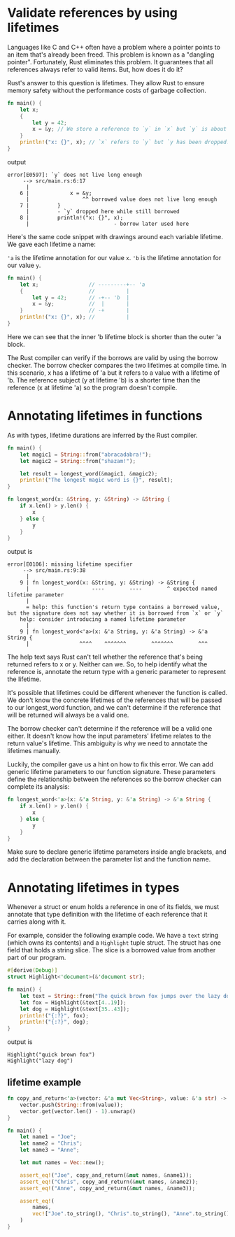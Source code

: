 # Validate references by using lifetimes

Languages like C and C++ often have a problem where a pointer points to an item that's already been freed. This problem is known as a "dangling pointer". Fortunately, Rust eliminates this problem. It guarantees that all references always refer to valid items. But, how does it do it?

Rust's answer to this question is lifetimes. They allow Rust to ensure memory safety without the performance costs of garbage collection.

```rs
fn main() {
    let x;
    {
        let y = 42;
        x = &y; // We store a reference to `y` in `x` but `y` is about to be dropped.
    }
    println!("x: {}", x); // `x` refers to `y` but `y has been dropped!
}
```

output

```console
error[E0597]: `y` does not live long enough
     --> src/main.rs:6:17
      |
    6 |             x = &y;
      |                 ^^ borrowed value does not live long enough
    7 |         }
      |         - `y` dropped here while still borrowed
    8 |         println!("x: {}", x);
      |                           - borrow later used here
```

Here's the same code snippet with drawings around each variable lifetime. We gave each lifetime a name:

`'a` is the lifetime annotation for our value `x`.
`'b` is the lifetime annotation for our value `y`.

```rs
fn main() {
    let x;                // ---------+-- 'a
    {                     //          |
        let y = 42;       // -+-- 'b  |
        x = &y;           //  |       |
    }                     // -+       |
    println!("x: {}", x); //          |
}
```

Here we can see that the inner 'b lifetime block is shorter than the outer 'a block.

The Rust compiler can verify if the borrows are valid by using the borrow checker. The borrow checker compares the two lifetimes at compile time. In this scenario, x has a lifetime of 'a but it refers to a value with a lifetime of 'b. The reference subject (y at lifetime 'b) is a shorter time than the reference (x at lifetime 'a) so the program doesn't compile.

# Annotating lifetimes in functions
As with types, lifetime durations are inferred by the Rust compiler.

```rs
fn main() {
    let magic1 = String::from("abracadabra!");
    let magic2 = String::from("shazam!");

    let result = longest_word(&magic1, &magic2);
    println!("The longest magic word is {}", result);
}

fn longest_word(x: &String, y: &String) -> &String {
    if x.len() > y.len() {
        x
    } else {
        y
    }
}
```

output is

```console
error[E0106]: missing lifetime specifier
     --> src/main.rs:9:38
      |
    9 | fn longest_word(x: &String, y: &String) -> &String {
      |                    ----        ----        ^ expected named lifetime parameter
      |
      = help: this function's return type contains a borrowed value, but the signature does not say whether it is borrowed from `x` or `y`
    help: consider introducing a named lifetime parameter
      |
    9 | fn longest_word<'a>(x: &'a String, y: &'a String) -> &'a String {
      |                ^^^^    ^^^^^^^        ^^^^^^^        ^^^
```

The help text says Rust can't tell whether the reference that's being returned refers to x or y. Neither can we. So, to help identify what the reference is, annotate the return type with a generic parameter to represent the lifetime.

It's possible that lifetimes could be different whenever the function is called. We don't know the concrete lifetimes of the references that will be passed to our longest_word function, and we can't determine if the reference that will be returned will always be a valid one.

The borrow checker can't determine if the reference will be a valid one either. It doesn't know how the input parameters' lifetime relates to the return value's lifetime. This ambiguity is why we need to annotate the lifetimes manually.

Luckily, the compiler gave us a hint on how to fix this error. We can add generic lifetime parameters to our function signature. These parameters define the relationship between the references so the borrow checker can complete its analysis:

```rs
fn longest_word<'a>(x: &'a String, y: &'a String) -> &'a String {
    if x.len() > y.len() {
        x
    } else {
        y
    }
}
```

Make sure to declare generic lifetime parameters inside angle brackets, and add the declaration between the parameter list and the function name.

# Annotating lifetimes in types

Whenever a struct or enum holds a reference in one of its fields, we must annotate that type definition with the lifetime of each reference that it carries along with it.

For example, consider the following example code. We have a `text` string (which owns its contents) and a `Highlight` tuple struct. The struct has one field that holds a string slice. The slice is a borrowed value from another part of our program.

```rs
#[derive(Debug)]
struct Highlight<'document>(&'document str);

fn main() {
    let text = String::from("The quick brown fox jumps over the lazy dog.");
    let fox = Highlight(&text[4..19]);
    let dog = Highlight(&text[35..43]);
    println!("{:?}", fox);
    println!("{:?}", dog);
}
```

output is 

```console
Highlight("quick brown fox")
Highlight("lazy dog")
```

## lifetime example

```rs
fn copy_and_return<'a>(vector: &'a mut Vec<String>, value: &'a str) -> &'a String {
    vector.push(String::from(value));
    vector.get(vector.len() - 1).unwrap()
}

fn main() {
    let name1 = "Joe";
    let name2 = "Chris";
    let name3 = "Anne";

    let mut names = Vec::new();

    assert_eq!("Joe", copy_and_return(&mut names, &name1));
    assert_eq!("Chris", copy_and_return(&mut names, &name2));
    assert_eq!("Anne", copy_and_return(&mut names, &name3));

    assert_eq!(
        names,
        vec!["Joe".to_string(), "Chris".to_string(), "Anne".to_string()]
    )
}

```